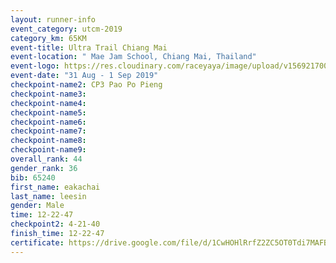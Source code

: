 ```yaml
---
layout: runner-info 
event_category: utcm-2019 
category_km: 65KM 
event-title: Ultra Trail Chiang Mai 
event-location: " Mae Jam School, Chiang Mai, Thailand" 
event-logo: https://res.cloudinary.com/raceyaya/image/upload/v1569217001/logo/ultra-trail-chiangmai_ay7efp.jpg 
event-date: "31 Aug - 1 Sep 2019"
checkpoint-name2: CP3 Pao Po Pieng  
checkpoint-name3: 
checkpoint-name4: 
checkpoint-name5: 
checkpoint-name6: 
checkpoint-name7: 
checkpoint-name8: 
checkpoint-name9: 
overall_rank: 44
gender_rank: 36
bib: 65240
first_name: eakachai
last_name: leesin
gender: Male
time: 12-22-47
checkpoint2: 4-21-40
finish_time: 12-22-47
certificate: https://drive.google.com/file/d/1CwHOHlRrfZ2ZC5OT0Tdi7MAFBArIgi7o/view?usp=sharing
---
```

